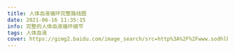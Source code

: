 ```yaml
---
title: 人体血液循环完整路线图
date: 2021-06-16 11:35:15
info: 完整的人体血液循环细节
tags: 人体血液
cover: https://gimg2.baidu.com/image_search/src=http%3A%2F%2Fwww.sodhlb.com%2Fckfinder%2Fuserfiles%2Fimages%2F0.jpg&refer=http%3A%2F%2Fwww.sodhlb.com&app=2002&size=f9999,10000&q=a80&n=0&g=0n&fmt=jpeg?sec=1626424069&t=fcc252efd20b3e50b764e245794a30d4
---
```

